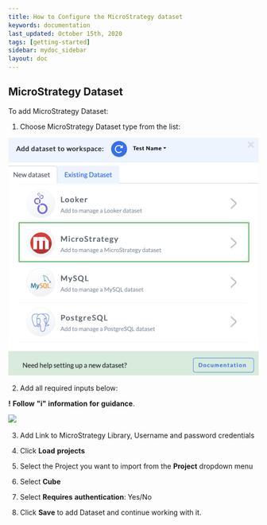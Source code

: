 ```yaml
---
title: How to Configure the MicroStrategy dataset
keywords: documentation
last_updated: October 15th, 2020
tags: [getting-started]
sidebar: mydoc_sidebar
layout: doc
---
```


## MicroStrategy Dataset

To add MicroStrategy Dataset:

1. Choose MicroStrategy Dataset type from the list:

<img src="/media/admin-guide/microst_1.png" class="image-doc p-3">

2. Add all required inputs below:

**!** **Follow** **"i"** **information** **for** **guidance**. 

<img src="/media/admin-guide/miscrost_2.png" class="image-doc p-3">

3. Add Link to MicroStrategy Library, Username and password credentials

4. Click **Load** **projects**

5. Select the Project you want to import from the **Project** dropdown menu

6. Select **Cube**

7. Select **Requires** **authentication**: Yes/No

6. Click **Save** to add Dataset and continue working with it.

